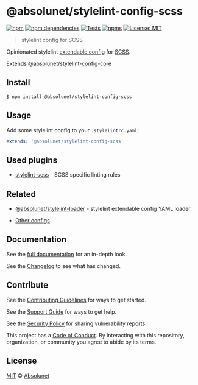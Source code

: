 # @absolunet/stylelint-config-scss

[![npm][npm-badge]][npm-url]
[![npm dependencies][dependencies-badge]][dependencies-url]
[![Tests][tests-badge]][tests-url]
[![npms][npms-badge]][npms-url]
[![License: MIT][license-badge]][license-url]

> stylelint config for SCSS

Opinionated stylelint [extendable config](https://stylelint.io/user-guide/configuration/#extends) for [SCSS](https://sass-lang.com/documentation/syntax#scss).

Extends [@absolunet/stylelint-config-core](https://github.com/absolunet/stylelint-config)


## Install

```
$ npm install @absolunet/stylelint-config-scss
```


## Usage

Add some stylelint config to your `.stylelintrc.yaml`:

```yaml
extends: '@absolunet/stylelint-config-scss'
```


## Used plugins

- [stylelint-scss](https://github.com/kristerkari/stylelint-scss) - SCSS specific linting rules


## Related

- [@absolunet/stylelint-loader](https://github.com/absolunet/node-stylelint-loader) - stylelint extendable config YAML loader.

- [Other configs](https://github.com/absolunet/stylelint-config)


## Documentation

See the [full documentation](https://documentation.absolunet.com/stylelint-config/scss) for an in-depth look.

See the [Changelog](../../CHANGELOG.md) to see what has changed.


## Contribute

See the [Contributing Guidelines](../../CONTRIBUTING.md) for ways to get started.

See the [Support Guide](../../SUPPORT.md) for ways to get help.

See the [Security Policy](../../SECURITY.md) for sharing vulnerability reports.

This project has a [Code of Conduct](../../CODE_OF_CONDUCT.md).
By interacting with this repository, organization, or community you agree to abide by its terms.


## License

[MIT](LICENSE) © [Absolunet](https://absolunet.com)




[npm-badge]:          https://img.shields.io/npm/v/@absolunet/stylelint-config-scss?style=flat-square
[dependencies-badge]: https://img.shields.io/david/absolunet/stylelint-config?path=packages/scss&style=flat-square
[tests-badge]:        https://img.shields.io/github/workflow/status/absolunet/stylelint-config/tests/master?label=tests&style=flat-square
[npms-badge]:         https://badges.npms.io/%40absolunet%2Fstylelint-config-scss.svg?style=flat-square
[license-badge]:      https://img.shields.io/badge/license-MIT-green?style=flat-square

[npm-url]:          https://www.npmjs.com/package/@absolunet/stylelint-config-scss
[dependencies-url]: https://david-dm.org/absolunet/stylelint-config?path=packages/scss
[tests-url]:        https://github.com/absolunet/stylelint-config/actions?query=workflow%3Atests+branch%3Amaster
[npms-url]:         https://npms.io/search?q=%40absolunet%2Fstylelint-config-scss
[license-url]:      https://opensource.org/licenses/MIT
